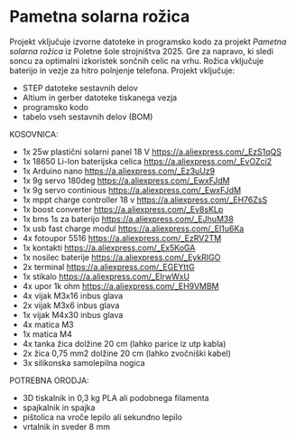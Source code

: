 # Pametna solarna rožica
Projekt vključuje izvorne datoteke in programsko kodo za projekt *Pametna solarna rožica* iz Poletne šole strojništva 2025.
Gre za napravo, ki sledi soncu za optimalni izkoristek sončnih celic na vrhu. Rožica vključuje baterijo in vezje za hitro polnjenje telefona.
Projekt vključuje:

* STEP datoteke sestavnih delov
* Altium in gerber datoteke tiskanega vezja
* programsko kodo
* tabelo vseh sestavnih delov (BOM)

KOSOVNICA:
- 1x 25w plastični solarni panel 18 V  https://a.aliexpress.com/_EzS1qQS
- 1x 18650 Li-Ion baterijska celica    https://a.aliexpress.com/_EvOZci2
- 1x Arduino nano                      https://a.aliexpress.com/_Ez3uUz9
- 1x 9g servo 180deg                   https://a.aliexpress.com/_EwxFJdM
- 1x 9g servo continious               https://a.aliexpress.com/_EwxFJdM
- 1x mppt charge controller 18 v       https://a.aliexpress.com/_EH76ZsS
- 1x boost converter                   https://a.aliexpress.com/_Ev8sKLp
- 1x bms 1s za baterijo                https://a.aliexpress.com/_EJhuM38
- 1x usb fast charge modul             https://a.aliexpress.com/_EI1u6Ka
- 4x fotoupor 5516                     https://a.aliexpress.com/_EzRV2TM
- 1x kontakti                          https://a.aliexpress.com/_Ex5KoGA
- 1x nosilec baterije                  https://a.aliexpress.com/_EykRIGO
- 2x terminal                          https://a.aliexpress.com/_EGEYttG
- 1x stikalo                           https://a.aliexpress.com/_EIrwWxU
- 4x upor 1k ohm                       https://a.aliexpress.com/_EH9VMBM
- 4x vijak M3x16 inbus glava
- 2x vijak M3x6 inbus glava
- 1x vijak M4x30 inbus glava
- 4x matica M3
- 1x matica M4
- 4x tanka žica dolžine 20 cm (lahko parice iz utp kabla)
- 2x žica 0,75 mm2 dolžine 20 cm (lahko zvočniški kabel)
- 3x silikonska samolepilna nogica

POTREBNA ORODJA:
* 3D tiskalnik in 0,3 kg PLA ali podobnega filamenta
* spajkalnik in spajka
* pištolica na vroče lepilo ali sekundno lepilo
* vrtalnik in sveder 8 mm
